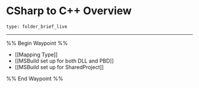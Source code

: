# CSharp to C++ Overview
 
```ccard
type: folder_brief_live
```
 
---

%% Begin Waypoint %%
- [[Mapping Type]]
- [[MSBuild set up for both DLL and PBD]]
- [[MSBuild set up for SharedProject]]

%% End Waypoint %%
